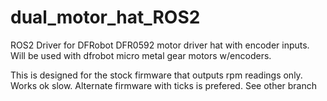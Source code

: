 # dual_motor_hat_ROS2
ROS2 Driver for DFRobot DFR0592 motor driver hat with encoder inputs. Will be used with dfrobot micro metal gear motors w/encoders.

This is designed for the stock firmware that outputs rpm readings only. Works ok slow. Alternate firmware with ticks is prefered. See other branch
